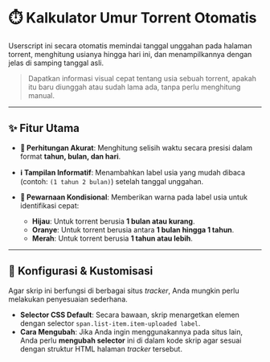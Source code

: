 # ⏱️ Kalkulator Umur Torrent Otomatis

Userscript ini secara otomatis memindai tanggal unggahan pada halaman torrent, menghitung usianya hingga hari ini, dan menampilkannya dengan jelas di samping tanggal asli.

> Dapatkan informasi visual cepat tentang usia sebuah torrent, apakah itu baru diunggah atau sudah lama ada, tanpa perlu menghitung manual.

---

## ✨ Fitur Utama

-   **🎯 Perhitungan Akurat**: Menghitung selisih waktu secara presisi dalam format **tahun, bulan, dan hari**.

-   **ℹ️ Tampilan Informatif**: Menambahkan label usia yang mudah dibaca (contoh: `(1 tahun 2 bulan)`) setelah tanggal unggahan.

-   **🎨 Pewarnaan Kondisional**: Memberikan warna pada label usia untuk identifikasi cepat:
    -   **Hijau**: Untuk torrent berusia **1 bulan atau kurang**.
    -   **Oranye**: Untuk torrent berusia antara **1 bulan hingga 1 tahun**.
    -   **Merah**: Untuk torrent berusia **1 tahun atau lebih**.

---

## 🔧 Konfigurasi & Kustomisasi

Agar skrip ini berfungsi di berbagai situs *tracker*, Anda mungkin perlu melakukan penyesuaian sederhana.

-   **Selector CSS Default**: Secara bawaan, skrip menargetkan elemen dengan selector `span.list-item.item-uploaded label`.
-   **Cara Mengubah**: Jika Anda ingin menggunakannya pada situs lain, Anda perlu **mengubah selector** ini di dalam kode skrip agar sesuai dengan struktur HTML halaman *tracker* tersebut.